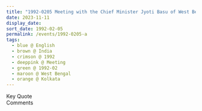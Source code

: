 ```yaml
---
title: "1992-0205 Meeting with the Chief Minister Jyoti Basu of West Bengal, Kolkata, West Bengal, India (date not sure)"
date: 2023-11-11
display_date: 
sort_date: 1992-02-05
permalink: /events/1992-0205-a
tags:
  - blue @ English
  - brown @ India
  - crimson @ 1992
  - deeppink @ Meeting
  - green @ 1992-02
  - maroon @ West Bengal
  - orange @ Kolkata
---
```


<wave-list>
  <list-title color="green" width="75">Key Quote</list-title>
  <list-item color="BlanchedAlmond"  width="200"></list-item>
  <list-item color="Lavender"></list-item>
  <list-item color="BlanchedAlmond"></list-item>
</wave-list>

<br>

<wave-list>
  <list-title color="green" width="75">Comments</list-title>
  <list-item color="BlanchedAlmond"  width="200"></list-item>
  <list-item color="Lavender"></list-item>
  <list-item color="BlanchedAlmond"></list-item>
</wave-list>